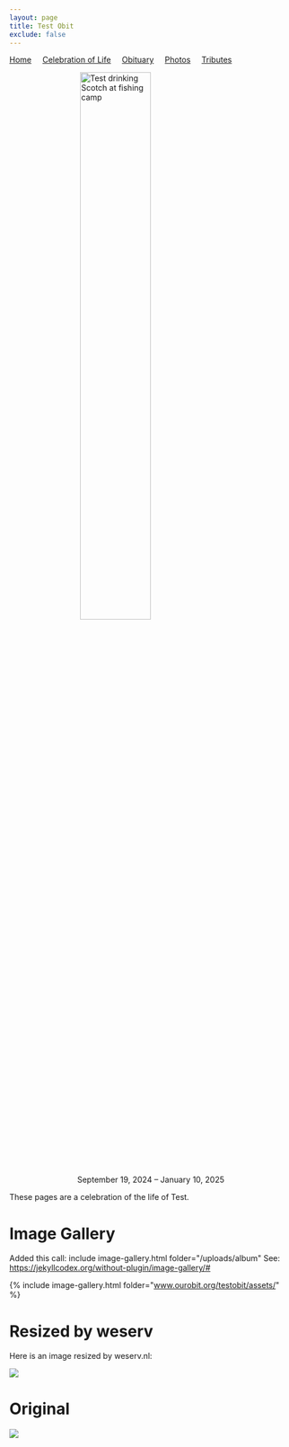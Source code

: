 ```yaml
---
layout: page
title: Test Obit
exclude: false
---
```


[Home](./) &nbsp;&nbsp;&nbsp;&nbsp;[Celebration of Life](./celebration)  &nbsp;&nbsp;&nbsp;&nbsp;[Obituary](./obituary)  &nbsp;&nbsp;&nbsp;&nbsp;[Photos](./photos)  &nbsp;&nbsp;&nbsp;&nbsp;[Tributes](./tributes)

<img 
    style="display: block; 
           margin-left: auto;
           margin-right: auto;
           width: 50%;"
    src="\testobit\assets\person.png" 
    alt="Test drinking Scotch at fishing camp">

<p align="center" width="100%">    
    September 19, 2024 – January 10, 2025
</p>

These pages are a celebration of the life of Test.

# Image Gallery

Added this call: include image-gallery.html folder="/uploads/album"
See: https://jekyllcodex.org/without-plugin/image-gallery/#

{% include image-gallery.html folder="www.ourobit.org/testobit/assets/" %}

# Resized by weserv

Here is an image resized by weserv.nl:

<img src="http://images.weserv.nl/?url=www.ourobit.org/testobit/assets/colourful_forest.jpg&w=200&h=200&output=jpg&q=65" />


# Original

<img src="\testobit\assets\colourful_forest.jpg"/>